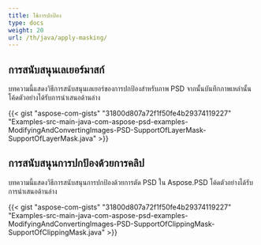 ```yaml
---
title: ใช้การปกป้อง
type: docs
weight: 20
url: /th/java/apply-masking/
---
```


## **การสนับสนุนเลเยอร์มาสก์**
บทความนี้แสดงวิธีการสนับสนุนเลเยอร์ของการปกป้องสำหรับภาพ PSD จากนั้นบันทึกภาพเหล่านั้น โค้ดตัวอย่างได้รับการนำเสนอด้านล่าง

{{< gist "aspose-com-gists" "31800d807a72f1f50fe4b29374119227" "Examples-src-main-java-com-aspose-psd-examples-ModifyingAndConvertingImages-PSD-SupportOfLayerMask-SupportOfLayerMask.java" >}}


## **การสนับสนุนการปกป้องด้วยการคลิป**
บทความนี้แสดงวิธีการสนับสนุนการปกป้องด้วยการตัด PSD ใน Aspose.PSD โค้ดตัวอย่างได้รับการนำเสนอด้านล่าง

{{< gist "aspose-com-gists" "31800d807a72f1f50fe4b29374119227" "Examples-src-main-java-com-aspose-psd-examples-ModifyingAndConvertingImages-PSD-SupportOfClippingMask-SupportOfClippingMask.java" >}}
